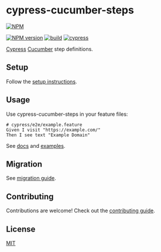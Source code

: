 <!-- readme-start -->

<!-- readme-content-start -->

# cypress-cucumber-steps

[![NPM](https://nodei.co/npm/cypress-cucumber-steps.png)](https://nodei.co/npm/cypress-cucumber-steps/)

[![NPM version](https://img.shields.io/npm/v/cypress-cucumber-steps.svg)](https://www.npmjs.com/package/cypress-cucumber-steps)
[![build](https://github.com/remarkablemark/cypress-cucumber-steps/actions/workflows/build.yml/badge.svg)](https://github.com/remarkablemark/cypress-cucumber-steps/actions/workflows/build.yml)
[![cypress](https://github.com/remarkablemark/cypress-cucumber-steps/actions/workflows/cypress.yml/badge.svg)](https://github.com/remarkablemark/cypress-cucumber-steps/actions/workflows/cypress.yml)

[Cypress](https://www.cypress.io/) [Cucumber](https://github.com/badeball/cypress-cucumber-preprocessor) step definitions.

## Setup

Follow the [setup instructions](https://github.com/remarkablemark/cypress-cucumber-steps/wiki/Setup).

## Usage

Use cypress-cucumber-steps in your feature files:

```gherkin
# cypress/e2e/example.feature
Given I visit "https://example.com/"
Then I see text "Example Domain"
```

See [docs](https://b.remarkabl.org/cypress-cucumber-steps) and [examples](https://github.com/remarkablemark/cypress-cucumber-steps/tree/master/cypress/e2e).

## Migration

See [migration guide](https://github.com/remarkablemark/cypress-cucumber-steps/wiki/Migration).

## Contributing

Contributions are welcome! Check out the [contributing guide](https://github.com/remarkablemark/cypress-cucumber-steps/blob/master/.github/CONTRIBUTING.md).

## License

[MIT](https://github.com/remarkablemark/cypress-cucumber-steps/blob/master/LICENSE)

<!-- readme-content-end -->

<!-- readme-content-placeholder -->

<!-- readme-end -->
